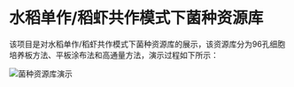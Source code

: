 # 水稻单作/稻虾共作模式下菌种资源库
该项目是对水稻单作/稻虾共作模式下菌种资源库的展示，该资源库分为96孔细胞培养板方法、平板涂布法和高通量方法，演示过程如下所示：

![菌种资源库演示](./resources/菌种资源库演示.gif)

